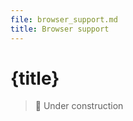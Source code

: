 ```yaml
---
file: browser_support.md
title: Browser support
---
```


<script>
    import {Button} from '$lib'
</script>

# {title}

> 🚧 Under construction
